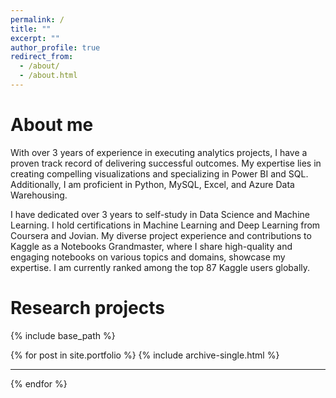 ```yaml
---
permalink: /
title: ""
excerpt: ""
author_profile: true
redirect_from: 
  - /about/
  - /about.html
---
```


About me
======

With over 3 years of experience in executing analytics projects, I have a proven track record of delivering successful outcomes. My expertise lies in creating compelling visualizations and specializing in Power BI and SQL. Additionally, I am proficient in Python, MySQL, Excel, and Azure Data Warehousing.

I have dedicated over 3 years to self-study in Data Science and Machine Learning. I hold certifications in Machine Learning and Deep Learning from Coursera and Jovian. My diverse project experience and contributions to Kaggle as a Notebooks Grandmaster, where I share high-quality and engaging notebooks on various topics and domains, showcase my expertise. I am currently ranked among the top 87 Kaggle users globally.

Research projects
======

{% include base_path %}

{% for post in site.portfolio %}
  {% include archive-single.html %}
  <hr class="solid">
{% endfor %}


